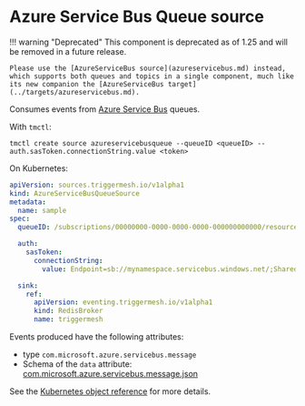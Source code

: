 # Azure Service Bus Queue source

!!! warning "Deprecated"
    This component is deprecated as of 1.25 and will be removed in a future release. 
    
    Please use the [AzureServiceBus source](azureservicebus.md) instead, which supports both queues and topics in a single component, much like its new companion the [AzureServiceBus target](../targets/azureservicebus.md).

Consumes events from [Azure Service Bus](https://learn.microsoft.com/en-us/azure/service-bus-messaging/service-bus-messaging-overview) queues.

With `tmctl`:

```
tmctl create source azureservicebusqueue --queueID <queueID> --auth.sasToken.connectionString.value <token>
```

On Kubernetes:

```yaml
apiVersion: sources.triggermesh.io/v1alpha1
kind: AzureServiceBusQueueSource
metadata:
  name: sample
spec:
  queueID: /subscriptions/00000000-0000-0000-0000-000000000000/resourceGroups/MyGroup/providers/Microsoft.ServiceBus/namespaces/MyNamespace/queues/MyQueue

  auth:
    sasToken:
      connectionString:
        value: Endpoint=sb://mynamespace.servicebus.windows.net/;SharedAccessKeyName=ReadOnly;SharedAccessKey=aHpDel7ZCURMDyixudUeciLODz9SxImqqbEXAMPLEKEY;EntityPath=myqueue

  sink:
    ref:
      apiVersion: eventing.triggermesh.io/v1alpha1
      kind: RedisBroker
      name: triggermesh
```

Events produced have the following attributes:

* type `com.microsoft.azure.servicebus.message`
* Schema of the `data` attribute: [com.microsoft.azure.servicebus.message.json](https://raw.githubusercontent.com/triggermesh/triggermesh/main/schemas/com.microsoft.azure.servicebus.message.json)

See the [Kubernetes object reference](../../reference/sources/#sources.triggermesh.io/v1alpha1.AzureServiceBusQueueSource) for more details.
